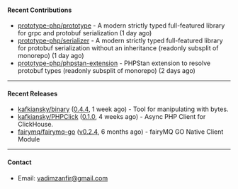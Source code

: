 #### Recent Contributions

- [prototype-php/prototype](https://github.com/prototype-php/prototype) - A modern strictly typed full-featured library for grpc and protobuf serialization (1 day ago)
- [prototype-php/serializer](https://github.com/prototype-php/serializer) - A modern strictly typed full-featured library for protobuf serialization without an inheritance (readonly subsplit of monorepo) (1 day ago)
- [prototype-php/phpstan-extension](https://github.com/prototype-php/phpstan-extension) - PHPStan extension to resolve protobuf types (readonly subsplit of monorepo) (2 days ago)

---

#### Recent Releases

- [kafkiansky/binary](https://github.com/kafkiansky/binary) ([0.4.4](https://github.com/kafkiansky/binary/releases/tag/0.4.4), 1 week ago) - Tool for manipulating with bytes.
- [kafkiansky/PHPClick](https://github.com/kafkiansky/PHPClick) ([0.1.0](https://github.com/kafkiansky/PHPClick/releases/tag/0.1.0), 4 weeks ago) - Async PHP Client for ClickHouse.
- [fairymq/fairymq-go](https://github.com/fairymq/fairymq-go) ([v0.2.4](https://github.com/fairymq/fairymq-go/releases/tag/v0.2.4), 6 months ago) - fairyMQ GO Native Client Module

---

#### Contact

- Email: [vadimzanfir@gmail.com](mailto://vadimzanfir@gmail.com)
